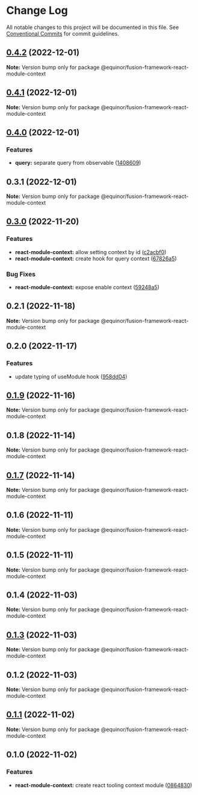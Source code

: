 # Change Log

All notable changes to this project will be documented in this file.
See [Conventional Commits](https://conventionalcommits.org) for commit guidelines.

## [0.4.2](https://github.com/equinor/fusion-framework/compare/@equinor/fusion-framework-react-module-context@0.4.1...@equinor/fusion-framework-react-module-context@0.4.2) (2022-12-01)

**Note:** Version bump only for package @equinor/fusion-framework-react-module-context

## [0.4.1](https://github.com/equinor/fusion-framework/compare/@equinor/fusion-framework-react-module-context@0.4.0...@equinor/fusion-framework-react-module-context@0.4.1) (2022-12-01)

**Note:** Version bump only for package @equinor/fusion-framework-react-module-context

## [0.4.0](https://github.com/equinor/fusion-framework/compare/@equinor/fusion-framework-react-module-context@0.3.1...@equinor/fusion-framework-react-module-context@0.4.0) (2022-12-01)

### Features

-   **query:** separate query from observable ([1408609](https://github.com/equinor/fusion-framework/commit/140860976c3ee9430a30deebcc8b08da857e5772))

## 0.3.1 (2022-12-01)

**Note:** Version bump only for package @equinor/fusion-framework-react-module-context

## [0.3.0](https://github.com/equinor/fusion-framework/compare/@equinor/fusion-framework-react-module-context@0.2.1...@equinor/fusion-framework-react-module-context@0.3.0) (2022-11-20)

### Features

-   **react-module-context:** allow setting context by id ([c2acbf0](https://github.com/equinor/fusion-framework/commit/c2acbf0e1cb3fb8fd54f822ee76ff153851f2da7))
-   **react-module-context:** create hook for query context ([67826a5](https://github.com/equinor/fusion-framework/commit/67826a572d43bb36dd58869acf880f87959429d8))

### Bug Fixes

-   **react-module-context:** expose enable context ([59248a5](https://github.com/equinor/fusion-framework/commit/59248a52b1406ed2331b336c02a28a482e2d419f))

## 0.2.1 (2022-11-18)

**Note:** Version bump only for package @equinor/fusion-framework-react-module-context

## 0.2.0 (2022-11-17)

### Features

-   update typing of useModule hook ([958dd04](https://github.com/equinor/fusion-framework/commit/958dd0401667e9ebb1a51bced128ae43369cd6c4))

## [0.1.9](https://github.com/equinor/fusion-framework/compare/@equinor/fusion-framework-react-module-context@0.1.8...@equinor/fusion-framework-react-module-context@0.1.9) (2022-11-16)

**Note:** Version bump only for package @equinor/fusion-framework-react-module-context

## 0.1.8 (2022-11-14)

**Note:** Version bump only for package @equinor/fusion-framework-react-module-context

## [0.1.7](https://github.com/equinor/fusion-framework/compare/@equinor/fusion-framework-react-module-context@0.1.6...@equinor/fusion-framework-react-module-context@0.1.7) (2022-11-14)

**Note:** Version bump only for package @equinor/fusion-framework-react-module-context

## 0.1.6 (2022-11-11)

**Note:** Version bump only for package @equinor/fusion-framework-react-module-context

## 0.1.5 (2022-11-11)

**Note:** Version bump only for package @equinor/fusion-framework-react-module-context

## 0.1.4 (2022-11-03)

**Note:** Version bump only for package @equinor/fusion-framework-react-module-context

## [0.1.3](https://github.com/equinor/fusion-framework/compare/@equinor/fusion-framework-react-module-context@0.1.2...@equinor/fusion-framework-react-module-context@0.1.3) (2022-11-03)

**Note:** Version bump only for package @equinor/fusion-framework-react-module-context

## 0.1.2 (2022-11-03)

**Note:** Version bump only for package @equinor/fusion-framework-react-module-context

## [0.1.1](https://github.com/equinor/fusion-framework/compare/@equinor/fusion-framework-react-module-context@0.1.0...@equinor/fusion-framework-react-module-context@0.1.1) (2022-11-02)

**Note:** Version bump only for package @equinor/fusion-framework-react-module-context

## 0.1.0 (2022-11-02)

### Features

-   **react-module-context:** create react tooling context module ([0864830](https://github.com/equinor/fusion-framework/commit/086483008671d898b4ac901d8729bf700786ee6a))
